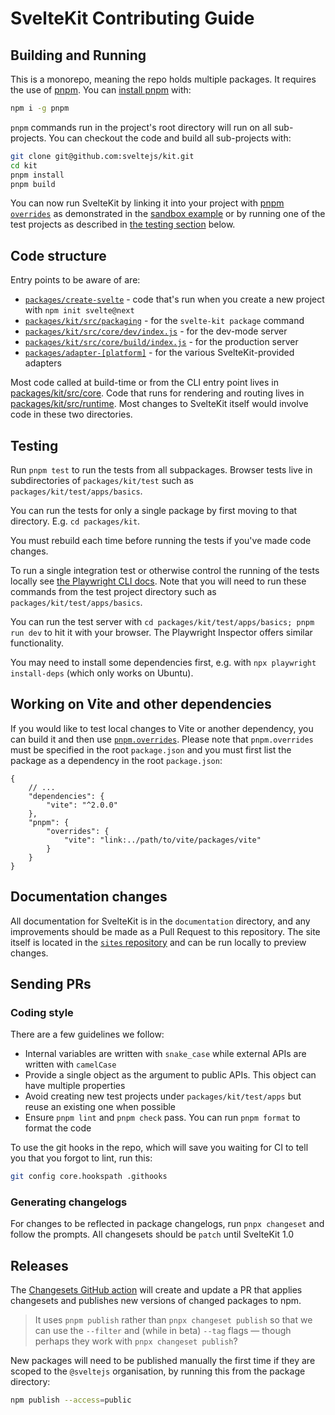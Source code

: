 # SvelteKit Contributing Guide

## Building and Running

This is a monorepo, meaning the repo holds multiple packages. It requires the use of [pnpm](https://pnpm.js.org/en/). You can [install pnpm](https://pnpm.io/installation) with:

```bash
npm i -g pnpm
```

`pnpm` commands run in the project's root directory will run on all sub-projects. You can checkout the code and build all sub-projects with:

```bash
git clone git@github.com:sveltejs/kit.git
cd kit
pnpm install
pnpm build
```

You can now run SvelteKit by linking it into your project with [pnpm `overrides`](https://pnpm.io/package_json#pnpmoverrides) as demonstrated in the [sandbox example](https://github.com/sveltejs/kit-sandbox) or by running one of the test projects as described in [the testing section](#testing) below.

## Code structure

Entry points to be aware of are:
- [`packages/create-svelte`](https://github.com/sveltejs/kit/tree/master/packages/create-svelte) - code that's run when you create a new project with `npm init svelte@next`
- [`packages/kit/src/packaging`](https://github.com/sveltejs/kit/tree/master/packages/kit/src/packaging) - for the `svelte-kit package` command
- [`packages/kit/src/core/dev/index.js`](https://github.com/sveltejs/kit/blob/master/packages/kit/src/core/dev/index.js) - for the dev-mode server
- [`packages/kit/src/core/build/index.js`](https://github.com/sveltejs/kit/blob/master/packages/kit/src/core/build/index.js) - for the production server
- [`packages/adapter-[platform]`](https://github.com/sveltejs/kit/tree/master/packages) - for the various SvelteKit-provided adapters

Most code called at build-time or from the CLI entry point lives in [packages/kit/src/core](https://github.com/sveltejs/kit/tree/master/packages/kit/src/core). Code that runs for rendering and routing lives in [packages/kit/src/runtime](https://github.com/sveltejs/kit/tree/master/packages/kit/src/runtime). Most changes to SvelteKit itself would involve code in these two directories.

## Testing

Run `pnpm test` to run the tests from all subpackages. Browser tests live in subdirectories of `packages/kit/test` such as `packages/kit/test/apps/basics`.

You can run the tests for only a single package by first moving to that directory. E.g. `cd packages/kit`.

You must rebuild each time before running the tests if you've made code changes.

To run a single integration test or otherwise control the running of the tests locally see [the Playwright CLI docs](https://playwright.dev/docs/test-cli). Note that you will need to run these commands from the test project directory such as `packages/kit/test/apps/basics`.

You can run the test server with `cd packages/kit/test/apps/basics; pnpm run dev` to hit it with your browser. The Playwright Inspector offers similar functionality.

You may need to install some dependencies first, e.g. with `npx playwright install-deps` (which only works on Ubuntu).

## Working on Vite and other dependencies

If you would like to test local changes to Vite or another dependency, you can build it and then use [`pnpm.overrides`](https://pnpm.io/package_json#pnpmoverrides). Please note that `pnpm.overrides` must be specified in the root `package.json` and you must first list the package as a dependency in the root `package.json`:

```jsonc
{
	// ...
	"dependencies": {
		"vite": "^2.0.0"
	},
	"pnpm": {
		"overrides": {
			"vite": "link:../path/to/vite/packages/vite"
		}
	}
}
```

## Documentation changes

All documentation for SvelteKit is in the `documentation` directory, and any improvements should be made as a Pull Request to this repository. The site itself is located in the [`sites` repository](https://github.com/sveltejs/sites) and can be run locally to preview changes.

## Sending PRs

### Coding style

There are a few guidelines we follow:
- Internal variables are written with `snake_case` while external APIs are written with `camelCase`
- Provide a single object as the argument to public APIs. This object can have multiple properties
- Avoid creating new test projects under `packages/kit/test/apps` but reuse an existing one when possible
- Ensure `pnpm lint` and `pnpm check` pass. You can run `pnpm format` to format the code

To use the git hooks in the repo, which will save you waiting for CI to tell you that you forgot to lint, run this:

```bash
git config core.hookspath .githooks
```

### Generating changelogs

For changes to be reflected in package changelogs, run `pnpx changeset` and follow the prompts. All changesets should be `patch` until SvelteKit 1.0

## Releases

The [Changesets GitHub action](https://github.com/changesets/action#with-publishing) will create and update a PR that applies changesets and publishes new versions of changed packages to npm.

> It uses `pnpm publish` rather than `pnpx changeset publish` so that we can use the `--filter` and (while in beta) `--tag` flags — though perhaps they work with `pnpx changeset publish`?

New packages will need to be published manually the first time if they are scoped to the `@sveltejs` organisation, by running this from the package directory:

```bash
npm publish --access=public
```
